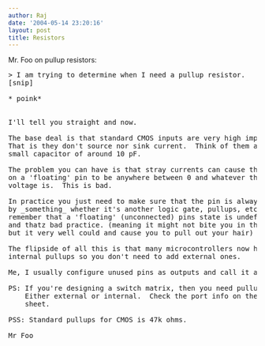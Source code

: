 ```yaml
---
author: Raj
date: '2004-05-14 23:20:16'
layout: post
title: Resistors
---
```


Mr. Foo on pullup resistors:

<pre>
> I am trying to determine when I need a pullup resistor.
[snip]

* poink*


I'll tell you straight and now.

The base deal is that standard CMOS inputs are very high impedance.
That is they don't source nor sink current.  Think of them as a
small capacitor of around 10 pF.

The problem you can have is that stray currents can cause the voltage
on a 'floating' pin to be anywhere between 0 and whatever the supply
voltage is.  This is bad.

In practice you just need to make sure that the pin is always driven
by _something_ whether it's another logic gate, pullups, etc.  Just
remember that a 'floating' (unconnected) pins state is undefined
and thatz bad practice. (meaning it might not bite you in the butt,
but it very well could and cause you to pull out your hair)

The flipside of all this is that many microcontrollers now have
internal pullups so you don't need to add external ones.

Me, I usually configure unused pins as outputs and call it a day.

PS: If you're designing a switch matrix, then you need pullups.
    Either external or internal.  Check the port info on the data
    sheet.

PSS: Standard pullups for CMOS is 47k ohms.

Mr Foo
</pre>
